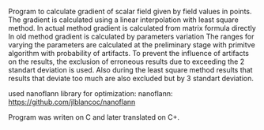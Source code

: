 Program to calculate gradient of scalar field given by field values in points. 
The gradient is calculated using a linear interpolation with least square method. 
In actual method gradient is calculated from matrix formula directly
In old method gradient is calculated by parameters variation
The ranges for varying the parameters are calculated at the preliminary stage with primitve algorithm with probability of artifacts.
To prevent the influence of artifacts on the results, the exclusion of erroneous results due to exceeding the 2 standart deviation is used.
Also during the least square method results that results that deviate too much are also excluded but by 3 standart deviation.

used nanoflann library for optimization:
nanoflann: https://github.com/jlblancoc/nanoflann

Program was writen on C and later translated on C+.
